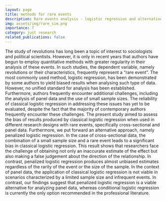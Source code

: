 ```yaml
---
layout: page
title: methods for rare events
description: Rare events analysis - logistic regression and alternatives
img: assets/img/rare_sim.png
importance: 7
category: just research
related_publications: false
---
```


The study of revolutions has long been a topic of interest to sociologists and political scientists. However, it is only in recent years that authors have begun to employ quantitative methods with greater regularity in their analysis of these events. In such studies, the dependent variable, namely revolutions or their characteristics, frequently represent a “rare event”. The most commonly used method, logistic regression, has been demonstrated by some authors to yield biased results when analysing such type of data. However, no unified standard for analysis has been established. Furthermore, authors frequently encounter additional challenges, including the analysis of panel data and the use of small sample sizes. The reliability of classical logistic regression in addressing these issues has yet to be evaluated, despite the fact that the majority of contemporary authors frequently encounter these challenges. The present study aimed to assess the bias of results produced by classical logistic regression when used in different research designs with rare events, specifically cross-sectional and panel data. Furthermore, we put forward an alternative approach, namely penalized logistic regression. In the case of cross-sectional data, the combination of a small sample size and a rare event leads to a significant bias in classical logistic regression. This result shows that researchers face the challenge of obtaining not only an inaccurate estimate of the effect but also making a false judgement about the direction of the relationship. In contrast, penalized logistic regression produces almost unbiased estimates regardless of the rarity of the event or the size of the sample. In the context of panel data, the application of classical logistic regression is not viable in scenarios characterized by a limited sample size and infrequent events. In contrast, our findings suggest that penalized logistic regression is a viable alternative for analyzing panel data, whereas conditional logistic regression is currently the only option recommended in the professional literature.